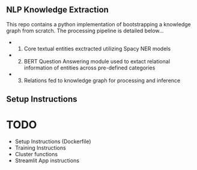 ## NLP Knowledge Extraction
This repo contains a python implementation of bootstrapping a knowledge graph from scratch. The processing pipeline is detailed below...
- 1)    Core textual entities exctracted utilizing Spacy NER models
- 2)    BERT Question Answering module used to extact relational information of entities across pre-defined categories
- 3)    Relations fed to knowledge graph for processing and inference

## Setup Instructions

# TODO 
- Setup Instructions (Dockerfile)
- Training Instructions
- Cluster functions
- Streamlit App instructions
